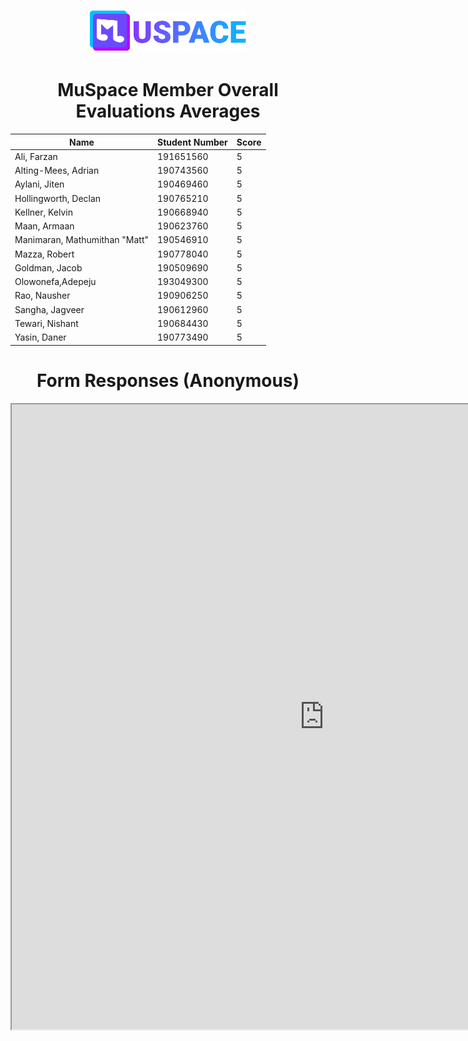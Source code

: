 <h1 align="center">
    <a href="./"><img id="header-logo" src="./logo.svg" width="250" alt="MuSpace logo"/></a>
</h1>
<h1 align="center">MuSpace Member Overall Evaluations Averages</h1>
<!-- Remeber to give evalutations alphabetically -->

|              Name               | Student Number | Score |
| ------------------------------- | -------------- | ------|
| Ali, Farzan                     | 191651560      | 5     |         
| Alting-Mees, Adrian             | 190743560      | 5     |
| Aylani, Jiten                   | 190469460      | 5     |
| Hollingworth, Declan            | 190765210      | 5     |
| Kellner, Kelvin                 | 190668940      | 5     |
| Maan, Armaan                    | 190623760      | 5     |
| Manimaran, Mathumithan "Matt"   | 190546910      | 5     |
| Mazza, Robert                   | 190778040      | 5     |
| Goldman, Jacob                  | 190509690      | 5     |
| Olowonefa,Adepeju               | 193049300      | 5     |
| Rao, Nausher                    | 190906250      | 5     |
| Sangha, Jagveer                 | 190612960      | 5     |
| Tewari, Nishant                 | 190684430      | 5     |
| Yasin, Daner                    | 190773490      | 5     |



<h1 align="center">Form Responses (Anonymous)</h1>

<iframe width="1000px" height="1000px" src="https://docs.google.com/spreadsheets/d/e/2PACX-1vQpCPTvFAcD_3OC6pGChDQb0IWySJgKMGI8yeSMaq0VbMbht1628EpYiFSCzqoYL6ZVqYue4EgRdNza/pubhtml?widget=true&amp;headers=false"></iframe>

